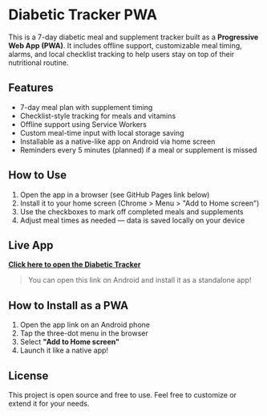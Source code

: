 # Diabetic Tracker PWA

This is a 7-day diabetic meal and supplement tracker built as a **Progressive Web App (PWA)**. It includes offline support, customizable meal timing, alarms, and local checklist tracking to help users stay on top of their nutritional routine.

## Features

- 7-day meal plan with supplement timing
- Checklist-style tracking for meals and vitamins
- Offline support using Service Workers
- Custom meal-time input with local storage saving
- Installable as a native-like app on Android via home screen
- Reminders every 5 minutes (planned) if a meal or supplement is missed

## How to Use

1. Open the app in a browser (see GitHub Pages link below)
2. Install it to your home screen (Chrome > Menu > "Add to Home screen")
3. Use the checkboxes to mark off completed meals and supplements
4. Adjust meal times as needed — data is saved locally on your device

## Live App

[**Click here to open the Diabetic Tracker**](https://jmurr28.github.io/diabetic-tracker)

> You can open this link on Android and install it as a standalone app!

## How to Install as a PWA

1. Open the app link on an Android phone
2. Tap the three-dot menu in the browser
3. Select **"Add to Home screen"**
4. Launch it like a native app!

## License

This project is open source and free to use. Feel free to customize or extend it for your needs.
